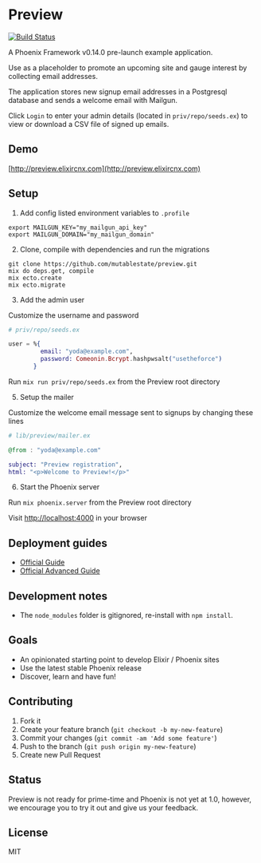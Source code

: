 # Preview
[![Build
Status](https://travis-ci.org/mutablestate/preview.svg?branch=master "Build
Status")](http://travis-ci.org/mutablestate/preview)

A Phoenix Framework v0.14.0 pre-launch example application.

Use as a placeholder to promote an upcoming site and gauge interest by collecting email addresses.

The application stores new signup email addresses in a Postgresql database and sends a welcome email with Mailgun.

Click `Login` to enter your admin details (located in `priv/repo/seeds.ex`) to view or download a CSV file of signed up emails.

## Demo

[http://preview.elixircnx.com](http://preview.elixircnx.com)

## Setup

1. Add config listed environment variables to `.profile`

  ```
  export MAILGUN_KEY="my_mailgun_api_key"
  export MAILGUN_DOMAIN="my_mailgun_domain"
  ```

2. Clone, compile with dependencies and run the migrations

  ```
  git clone https://github.com/mutablestate/preview.git
  mix do deps.get, compile
  mix ecto.create
  mix ecto.migrate
  ```

3. Add the admin user

  Customize the username and password

  ```elixir
  # priv/repo/seeds.ex

  user = %{
           email: "yoda@example.com",
           password: Comeonin.Bcrypt.hashpwsalt("usetheforce")
         }
  ```

  Run `mix run priv/repo/seeds.ex` from the Preview root directory

5. Setup the mailer

  Customize the welcome email message sent to signups by changing these lines

  ```elixir    
  # lib/preview/mailer.ex

  @from : "yoda@example.com"

  subject: "Preview registration",
  html: "<p>Welcome to Preview!</p>"
  ```

6. Start the Phoenix server

  Run `mix phoenix.server` from the Preview root directory

  Visit [http://localhost:4000](http://localhost:4000) in your browser

## Deployment guides

- [Official Guide](http://www.phoenixframework.org/v0.14.0/docs/deployment)
- [Official Advanced Guide](http://www.phoenixframework.org/v0.14.0/docs/advanced-deployment)

## Development notes

- The `node_modules` folder is gitignored, re-install with `npm install`.

## Goals

- An opinionated starting point to develop Elixir / Phoenix sites
- Use the latest stable Phoenix release
- Discover, learn and have fun!

## Contributing

1. Fork it
2. Create your feature branch (`git checkout -b my-new-feature`)
3. Commit your changes (`git commit -am 'Add some feature'`)
4. Push to the branch (`git push origin my-new-feature`)
5. Create new Pull Request

## Status

Preview is not ready for prime-time and Phoenix is not yet at 1.0, however, we encourage you to try it out and give us your feedback.

## License
MIT
